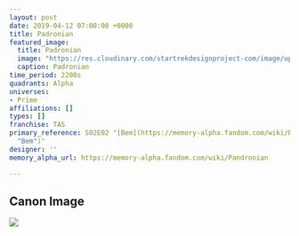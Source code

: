 ```yaml
---
layout: post
date: 2019-04-12 07:00:00 +0000
title: Padronian
featured_image:
  title: Padronian
  image: "https://res.cloudinary.com/startrekdesignproject-com/image/upload/v1555108025/Padronian.png"
  caption: Padronian
time_period: 2200s
quadrants: Alpha
universes:
- Prime
affiliations: []
types: []
franchise: TAS
primary_reference: S02E02 "[Bem](https://memory-alpha.fandom.com/wiki/Bem
  "Bem")"
designer: ''
memory_alpha_url: https://memory-alpha.fandom.com/wiki/Pandronian

---
```

## Canon Image

![](https://res.cloudinary.com/startrekdesignproject-com/image/upload/v1555108025/Padronian1.jpg)